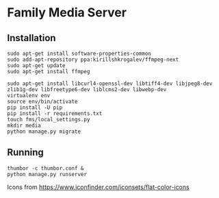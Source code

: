 # Family Media Server

## Installation

```
sudo apt-get install software-properties-common
sudo add-apt-repository ppa:kirillshkrogalev/ffmpeg-next
sudo apt-get update
sudo apt-get install ffmpeg

sudo apt-get install libcurl4-openssl-dev libtiff4-dev libjpeg8-dev zlib1g-dev libfreetype6-dev liblcms2-dev libwebp-dev
virtualenv env
source env/bin/activate
pip install -U pip
pip install -r requirements.txt
touch fms/local_settings.py
mkdir media
python manage.py migrate
```

## Running

```
thumbor -c thumbor.conf &
python manage.py runserver
```

Icons from https://www.iconfinder.com/iconsets/flat-color-icons
